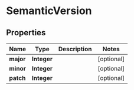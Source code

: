 
# SemanticVersion

## Properties
Name | Type | Description | Notes
------------ | ------------- | ------------- | -------------
**major** | **Integer** |  |  [optional]
**minor** | **Integer** |  |  [optional]
**patch** | **Integer** |  |  [optional]



